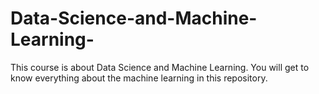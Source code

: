 # Data-Science-and-Machine-Learning-
This course is about Data Science and Machine Learning. You will get to know everything about the machine learning in this repository.
